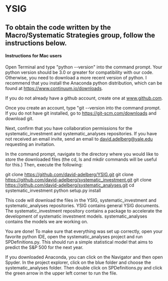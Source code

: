 # YSIG

## To obtain the code written by the Macro/Systematic Strategies group, follow the instructions below.

#### Instructions for Mac users

Open Terminal and type "python --version" into the command prompt. Your python version should be 3.0 or greater for compatibility with our code. Otherwise, you need to download a more recent version of python. I recommend that you install the Anaconda python distribution, which can be found at https://www.continuum.io/downloads.

If you do not already have a github account, create one at www.github.com.

Once you create an account, type "git --version into the command prompt. If you do not have git installed, go to https://git-scm.com/downloads and download git.

Next, confirm that you have collaboration permissions for the systematic_investment and systematic_analyses repositories. If you have not received an email invite, send an email to david.adelberg@yale.edu requesting an invitation.

In the command prompt, navigate to the directory where you would like to store the downloaded files (the cd, ls and mkdir commands will be useful for this.) Then, execute the following:

git clone https://github.com/david-adelberg/YSIG.git
git clone https://github.com/david-adelberg/systematic_investment.git
git clone https://github.com/david-adelberg/systematic_analyses.git
cd systematic_investment
python setup.py install

This code will download the files in the YSIG, systematic_investment and systematic_analyses repositories. YSIG contains general YSIG documents. The systematic_investment repository contains a package to accelerate the development of systematic investment models. systematic_analyses contains the models we are working on.

You are done! To make sure that everything was set up correctly, open your favorite python IDE, open the systematic_analyses project and run SPDefinitions.py. This should run a simple statistical model that aims to predict the S&P 500 for the next year.

If you downloaded Anaconda, you can click on the Navigator and then open Spyder. In the project explorer, click on the blue folder and choose the systematic_analyses folder. Then double click on SPDefinitions.py and click the green arrow in the upper left corner to run the file.

